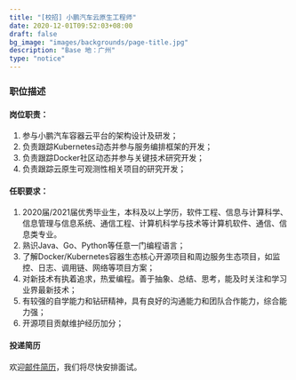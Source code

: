 ```yaml
---
title: "[校招] 小鹏汽车云原生工程师"
date: 2020-12-01T09:52:03+08:00
draft: false
bg_image: "images/backgrounds/page-title.jpg"
description: "Base 地：广州"
type: "notice"
---
```


### 职位描述

#### 岗位职责：

1. 参与小鹏汽车容器云平台的架构设计及研发；
2. 负责跟踪Kubernetes动态并参与服务编排框架的开发；
3. 负责跟踪Docker社区动态并参与关键技术研究开发；
4. 负责跟踪云原生可观测性相关项目的研究开发；

#### 任职要求：

1. 2020届/2021届优秀毕业生，本科及以上学历，软件工程、信息与计算科学、信息管理与信息系统、通信工程、计算机科学与技术等计算机软件、通信、信息类专业。
2. 熟识Java、Go、Python等任意一门编程语言；
3. 了解Docker/Kubernetes容器生态核心开源项目和周边服务生态项目，如监控、日志、调用链、网络等项目方案；
4. 对新技术有执着追求，热爱编程。善于抽象、总结、思考，能及时关注和学习业界最新技术；
5. 有较强的自学能力和钻研精神，具有良好的沟通能力和团队合作能力，综合能力强；
6. 开源项目贡献维护经历加分；

#### 投递简历

欢迎[邮件简历](mailto:zhangxh@xiaopeng.com)，我们将尽快安排面试。